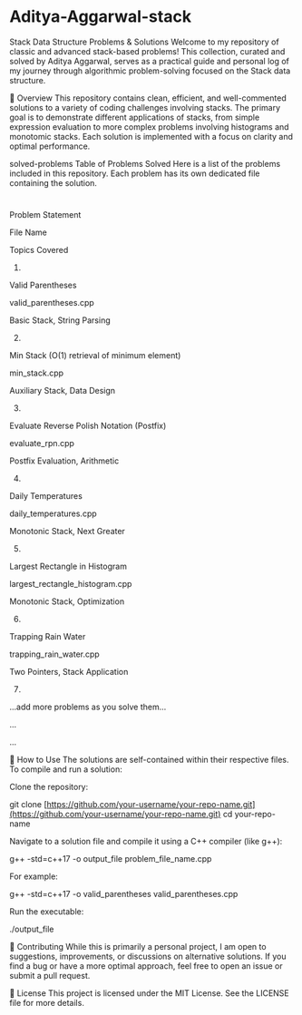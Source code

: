 # Aditya-Aggarwal-stack
Stack Data Structure Problems & Solutions
Welcome to my repository of classic and advanced stack-based problems! This collection, curated and solved by Aditya Aggarwal, serves as a practical guide and personal log of my journey through algorithmic problem-solving focused on the Stack data structure.

📖 Overview
This repository contains clean, efficient, and well-commented solutions to a variety of coding challenges involving stacks. The primary goal is to demonstrate different applications of stacks, from simple expression evaluation to more complex problems involving histograms and monotomic stacks. Each solution is implemented with a focus on clarity and optimal performance.

solved-problems Table of Problems Solved
Here is a list of the problems included in this repository. Each problem has its own dedicated file containing the solution.

#

Problem Statement

File Name

Topics Covered

1.

Valid Parentheses

valid_parentheses.cpp

Basic Stack, String Parsing

2.

Min Stack (O(1) retrieval of minimum element)

min_stack.cpp

Auxiliary Stack, Data Design

3.

Evaluate Reverse Polish Notation (Postfix)

evaluate_rpn.cpp

Postfix Evaluation, Arithmetic

4.

Daily Temperatures

daily_temperatures.cpp

Monotonic Stack, Next Greater

5.

Largest Rectangle in Histogram

largest_rectangle_histogram.cpp

Monotonic Stack, Optimization

6.

Trapping Rain Water

trapping_rain_water.cpp

Two Pointers, Stack Application

7.

...add more problems as you solve them...

...

...

🚀 How to Use
The solutions are self-contained within their respective files. To compile and run a solution:

Clone the repository:

git clone [https://github.com/your-username/your-repo-name.git](https://github.com/your-username/your-repo-name.git)
cd your-repo-name

Navigate to a solution file and compile it using a C++ compiler (like g++):

g++ -std=c++17 -o output_file problem_file_name.cpp

For example:

g++ -std=c++17 -o valid_parentheses valid_parentheses.cpp

Run the executable:

./output_file


🤝 Contributing
While this is primarily a personal project, I am open to suggestions, improvements, or discussions on alternative solutions. If you find a bug or have a more optimal approach, feel free to open an issue or submit a pull request.

📄 License
This project is licensed under the MIT License. See the LICENSE file for more details.
